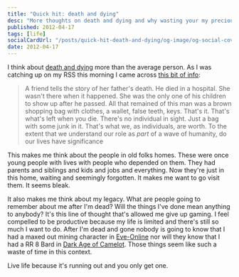 ```yaml
---
title: "Quick hit: death and dying"
desc: "More thoughts on death and dying and why wasting your my precious time on trivial things is so dumb"
published: 2012-04-17
tags: [life]
socialCardUrl: "/posts/quick-hit-death-and-dying/og-image/og-social-cover.jpg"
date: 2012-04-17
---
```


I think about [death and dying](http://michaelharley.me/blog/2012/death-and-dying/ "Death and dying") more than the average person. As I was catching up on my RSS this morning I came across [this bit of info](http://scripting.com/stories/2012/04/05/americanIndividualismIsAMy.html "American individualism is a myth"):

> A friend tells the story of her father's death. He died in a hospital. She wasn't there when it happened. She was the only one of his children to show up after he passed. All that remained of this man was a brown shopping bag with clothes, a wallet, false teeth, keys. That's it. That's what's left when you die. There's no individual in sight. Just a bag with some junk in it. That's what we, as individuals, are worth. To the extent that we understand our role as _part_ of a wave of humanity, do our lives have significance

This makes me think about the people in old folks homes. These were once young people with lives with people who depended on them. They had parents and siblings and kids and jobs and everything. Now they're just in this home, waiting and seemingly forgotten. It makes me want to go visit them. It seems bleak.

It also makes me think about my legacy. What are people going to remember about me after I'm dead? Will the things I've done mean anything to anybody? It's this line of thought that's allowed me give up gaming. I feel compelled to be productive because my life is limited and there's still so much I want to do. After I'm dead and gone nobody is going to know that I had a maxed out mining character in [Eve-Online](http://www.eveonline.com/ "Eve Online") nor will they know that I had a RR 8 Bard in [Dark Age of Camelot](http://darkageofcamelot.com/ "Dark Age of Camelot"). Those things seem like such a waste of time in this context.

Live life because it's running out and you only get one.
